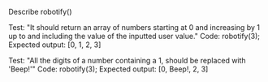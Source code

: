 Describe robotify()

Test: "It should return an array of numbers starting at 0 and increasing by 1 up to and including the value of the inputted user value."
Code: robotify(3);
Expected output: [0, 1, 2, 3]

Test: "All the digits of a number containing a 1, should be replaced with 'Beep!'"
Code: robotify(3);
Expected output: [0, Beep!, 2, 3]


